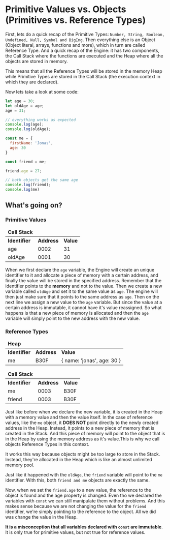 # Primitive Values vs. Objects (Primitives vs. Reference Types)

First, lets do a quick recap of the Primitive Types: `Number, String, Boolean, Undefined, Null, Symbol and BigIng`. Then everything else is an Object (Object literal, arrays, functions and more), which in turn are called Reference Type.
And a quick recap of the Engine: it has two components, the Call Stack where the functions are executed and the Heap where all the objects are stored in memory.

This means that all the Reference Types will be stored in the memory Heap while Primitive Types are stored in the Call Stack (the execution context in which they are declared).

Now lets take a look at some code:

```javaScript
let age = 30;
let oldAge = age;
age = 31;

// everything works as expected
console.log(age);
console.log(oldAge);

const me = {
  firstName: 'Jonas',
  age: 30
}

const friend = me;

friend.age = 27;

// both objects get the same age
console.log(friend);
console.log(me)
```

## What's going on?

### Primitive Values

<table>
  <thead>
    <tr rowspan='3'>
      <td>
        <strong>Call Stack</strong>
      </td>
    </tr>
  </thead>
  <tbody>
    <tr>
      <td>
        <strong>Identifier</strong>
      </td>
      <td>
        <strong>Address</strong>
      </td>
      <td>
        <strong>Value</strong>
      </td>
    </tr>
    <tr>
      <td>age</td>
      <td>0002</td>
      <td>31</td>
    </tr>
    <tr>
      <td>oldAge</td>
      <td>0001</td>
      <td>30</td>
    </tr>
  </tbody>
</table>

When we first declare the `age` variable, the Engine will create an unique identifier to it and allocate a piece of memory with a certain address, and finally the value will be stored in the specified address. Remember that the identifier points to the **memory** and not to the value.
Then we create a new variable called `oldAge` and set it to the same value as `age`. The engine will then just make sure that it points to the same address as `age`.
Then on the next line we assign a new value to the `age` variable. But since the value at a certain address is immutable, it cannot have it's value reassigned. So what happens is that a new piece of memory is allocated and then the `age` variable will simply point to the new address with the new value.

### Reference Types

<table>
  <thead>
    <tr rowspan='3'>
      <td>
        <strong>Heap</strong>
      </td>
    </tr>
  </thead>
  <tbody>
    <tr>
      <td>
        <strong>Identifier</strong>
      </td>
      <td>
        <strong>Address</strong>
      </td>
      <td>
        <strong>Value</strong>
      </td>
    </tr>
    <tr>
      <td>me</td>
      <td>B30F</td>
      <td>
        {
          name: 'jonas',
          age: 30
        }
      </td>
    </tr>
  </tbody>
</table>
<table>
  <thead>
    <tr rowspan='3'>
      <td>
        <strong>Call Stack</strong>
      </td>
    </tr>
  </thead>
  <tbody>
    <tr>
      <td>
        <strong>Identifier</strong>
      </td>
      <td>
        <strong>Address</strong>
      </td>
      <td>
        <strong>Value</strong>
      </td>
    </tr>
    <tr>
      <td>me</td>
      <td>0003</td>
      <td>B30F</td>
    </tr>
    <tr>
      <td>friend</td>
      <td>0003</td>
      <td>B30F</td>
    </tr>
  </tbody>
</table>

Just like before when we declare the new variable, it is created in the Heap with a memory value and then the value itself.
In the case of reference values, like the `me` object, it **DOES NOT** point directly to the newly created address in the Heap. Instead, it points to a new piece of memory that is created in the Stack. And this piece of memory will point to the object that is in the Heap by using the memory address as it's value.This is why we call objects Reference Types in this context.

It works this way because objects might be too large to store in the Stack. Instead, they're allocated in the Heap which is like an almost unlimited memory pool.

Just like it happened with the `oldAge`, the `friend` variable will point to the `me` identifier. With this, both `friend and me` objects are exactly the same.

Now, when we set the `friend.age` to a new value, the reference to the object is found and the age property is changed. Even tho we declared the variables with `const` we can still manipulate them without problems. And this makes sense because we are not changing the value for the `friend` identifier, we're simply pointing to the reference to the object. All we did was change the value in the Heap.

**It is a misconception that all variables declared with `const` are immutable**. It is only true for primitive values, but not true for reference values.
